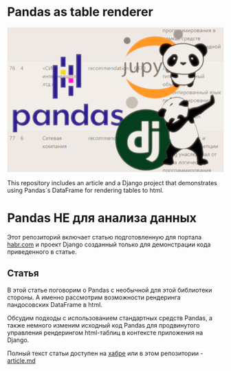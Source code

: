 # Pandas as table renderer

![](article/assets/cover.png)

This repository includes an article and a Django project that demonstrates using Pandas`s DataFrame for rendering tables to html.

# Pandas НЕ для анализа данных

Этот репозиторий включает статью подготовленную для портала [habr.com](https://habr.com/) и проект Django созданный только для демонстрации кода приведенного в статье.

## Статья

В этой статье поговорим о Pandas с необычной для этой библиотеки стороны. А именно рассмотрим возможности рендеринга пандосовских DataFrame в html.

Обсудим подходы с использованием стандартных средств Pandas, а также немного изменим исходный код Pandas для продвинутого управления рендерингом html-таблиц в контексте приложения на Django.

Полный текст статьи доступен на [хабре](https://habr.com/ru/articles/822793/) или в этом репозитории - [article.md](https://github.com/kosdmit/pandas_as_table_renderer/blob/master/article/article.md)

